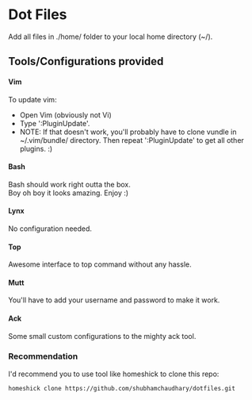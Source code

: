 # Dot Files

Add all files in ./home/ folder to your local home directory (~/).  

## Tools/Configurations provided

#### Vim
To update vim:  
 * Open Vim (obviously not Vi)
 * Type ':PluginUpdate'.
 * NOTE: If that doesn't work, you'll probably have to clone vundle
 in ~/.vim/bundle/ directory. Then repeat ':PluginUpdate' to get all
 other plugins. :)

#### Bash
Bash should work right outta the box.  
Boy oh boy it looks amazing. Enjoy :)

#### Lynx
No configuration needed.

#### Top
Awesome interface to top command without any hassle.

#### Mutt
You'll have to add your username and password to make it work.

#### Ack
Some small custom configurations to the mighty ack tool.

### Recommendation
I'd recommend you to use tool like homeshick to clone this repo:
```sh
homeshick clone https://github.com/shubhamchaudhary/dotfiles.git
```
